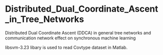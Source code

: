 # Distributed_Dual_Coordinate_Ascent_in_Tree_Networks
Distributed Dual Coordinate Ascent (DDCA) in general tree networks and communication network effect on synchronous machine learning


libsvm-3.23 libary is used to read Covtype dataset in Matlab.
